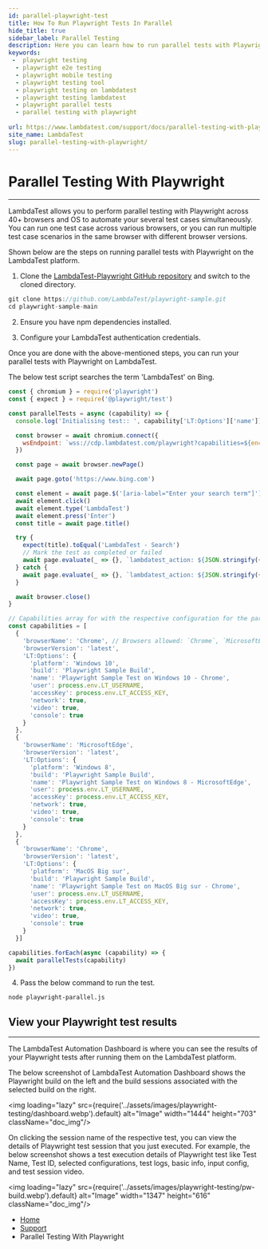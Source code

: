 ```yaml
---
id: parallel-playwright-test
title: How To Run Playwright Tests In Parallel
hide_title: true
sidebar_label: Parallel Testing
description: Here you can learn how to run parallel tests with Playwright across 40+ browser versions on the LambdaTest automation platform.
keywords:
 -  playwright testing
  - playwright e2e testing 
  - playwright mobile testing
  - playwright testing tool
  - playwright testing on lambdatest
  - playwright testing lambdatest
  - playwright parallel tests
  - parallel testing with playwright
  
url: https://www.lambdatest.com/support/docs/parallel-testing-with-playwright/
site_name: LambdaTest
slug: parallel-testing-with-playwright/
---
```

<script type="application/ld+json"
      dangerouslySetInnerHTML={{ __html: JSON.stringify({
       "@context": "https://schema.org",
        "@type": "BreadcrumbList",
        "itemListElement": [{
          "@type": "ListItem",
          "position": 1,
          "name": "LambdaTest",
          "item": "https://www.lambdatest.com"
        },{
          "@type": "ListItem",
          "position": 2,
          "name": "Support",
          "item": "https://www.lambdatest.com/support/docs/"
        },{
          "@type": "ListItem",
          "position": 3,
          "name": "Parallel Testing With Playwright",
          "item": "https://www.lambdatest.com/support/docs/parallel-testing-with-playwright/"
        }]
      })
    }}
></script>

# Parallel Testing With Playwright
* * *

LambdaTest allows you to perform parallel testing with Playwright across 40+ browsers and OS to automate your several test cases simultaneously. You can run one test case across various browsers, or you can run multiple test case scenarios in the same browser with different browser versions.


Shown below are the steps on running parallel tests with Playwright on the LambdaTest platform. 

1. Clone the [LambdaTest-Playwright GitHub repository](https://github.com/LambdaTest/playwright-sample) and switch to the cloned directory.

```js
git clone https://github.com/LambdaTest/playwright-sample.git
cd playwright-sample-main
```

2. Ensure you have npm dependencies installed. 

3. Configure your LambdaTest authentication credentials.

Once you are done with the above-mentioned steps, you can run your parallel tests with Playwright on LambdaTest. 

The below test script searches the term 'LambdaTest' on Bing.

```js
const { chromium } = require('playwright')
const { expect } = require('@playwright/test')

const parallelTests = async (capability) => {
  console.log('Initialising test:: ', capability['LT:Options']['name'])

  const browser = await chromium.connect({
    wsEndpoint: `wss://cdp.lambdatest.com/playwright?capabilities=${encodeURIComponent(JSON.stringify(capability))}`
  })

  const page = await browser.newPage()

  await page.goto('https://www.bing.com')

  const element = await page.$('[aria-label="Enter your search term"]')
  await element.click()
  await element.type('LambdaTest')
  await element.press('Enter')
  const title = await page.title()

  try {
    expect(title).toEqual('LambdaTest - Search')
    // Mark the test as completed or failed
    await page.evaluate(_ => {}, `lambdatest_action: ${JSON.stringify({ action: 'setTestStatus', arguments: { status: 'passed', remark: 'Title matched' } })}`)
  } catch {
    await page.evaluate(_ => {}, `lambdatest_action: ${JSON.stringify({ action: 'setTestStatus', arguments: { status: 'failed', remark: 'Title not matched' } })}`)
  }

  await browser.close()
}

// Capabilities array for with the respective configuration for the parallel tests
const capabilities = [
  {
    'browserName': 'Chrome', // Browsers allowed: `Chrome`, `MicrosoftEdge`, `pw-chromium`, `pw-firefox` and `pw-webkit`
    'browserVersion': 'latest',
    'LT:Options': {
      'platform': 'Windows 10',
      'build': 'Playwright Sample Build',
      'name': 'Playwright Sample Test on Windows 10 - Chrome',
      'user': process.env.LT_USERNAME,
      'accessKey': process.env.LT_ACCESS_KEY,
      'network': true,
      'video': true,
      'console': true
    }
  },
  {
    'browserName': 'MicrosoftEdge',
    'browserVersion': 'latest',
    'LT:Options': {
      'platform': 'Windows 8',
      'build': 'Playwright Sample Build',
      'name': 'Playwright Sample Test on Windows 8 - MicrosoftEdge',
      'user': process.env.LT_USERNAME,
      'accessKey': process.env.LT_ACCESS_KEY,
      'network': true,
      'video': true,
      'console': true
    }
  },
  {
    'browserName': 'Chrome',
    'browserVersion': 'latest',
    'LT:Options': {
      'platform': 'MacOS Big sur',
      'build': 'Playwright Sample Build',
      'name': 'Playwright Sample Test on MacOS Big sur - Chrome',
      'user': process.env.LT_USERNAME,
      'accessKey': process.env.LT_ACCESS_KEY,
      'network': true,
      'video': true,
      'console': true
    }
  }]

capabilities.forEach(async (capability) => {
  await parallelTests(capability)
})

```

4. Pass the below command to run the test.

```
node playwright-parallel.js
```

## View your Playwright test results
***

The LambdaTest Automation Dashboard is where you can see the results of your Playwright tests after running them on the LambdaTest platform. 

The below screenshot of LambdaTest Automation Dashboard shows the Playwright build on the left and the build sessions associated with the selected build on the right.

<img loading="lazy" src={require('../assets/images/playwright-testing/dashboard.webp').default} alt="Image" width="1444" height="703"  className="doc_img"/>

On clicking the session name of the respective test, you can view the details of Playwright test session that you just executed. For example, the below screenshot shows a test execution details of Playwright test like Test Name, Test ID, selected configurations, test logs, basic info, input config, and test session video. 

<img loading="lazy" src={require('../assets/images/playwright-testing/pw-build.webp').default} alt="Image" width="1347" height="616"  className="doc_img"/>

<nav aria-label="breadcrumbs">
  <ul className="breadcrumbs">
    <li className="breadcrumbs__item">
      <a className="breadcrumbs__link" href="https://www.lambdatest.com">
        Home
      </a>
    </li>
    <li className="breadcrumbs__item">
      <a className="breadcrumbs__link" target="_self" href="https://www.lambdatest.com/support/docs/">
        Support
      </a>
    </li>
    <li className="breadcrumbs__item breadcrumbs__item--active">
      <span className="breadcrumbs__link">
        Parallel Testing With Playwright
      </span>
    </li>
  </ul>
</nav>